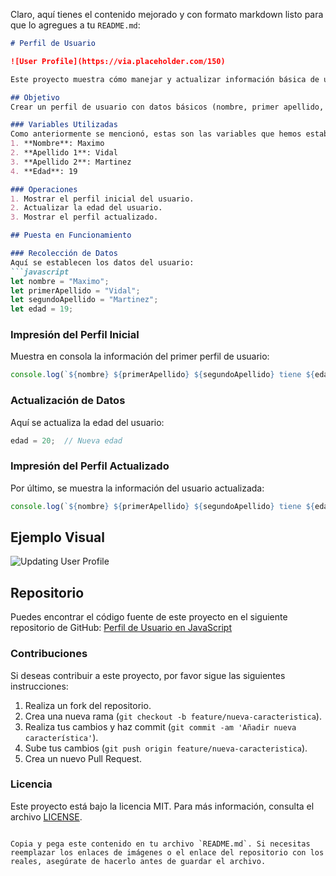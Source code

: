 Claro, aquí tienes el contenido mejorado y con formato markdown listo para que lo agregues a tu `README.md`:

```markdown
# Perfil de Usuario

![User Profile](https://via.placeholder.com/150)

Este proyecto muestra cómo manejar y actualizar información básica de un usuario utilizando variables en JavaScript.

## Objetivo
Crear un perfil de usuario con datos básicos (nombre, primer apellido, segundo apellido y edad) y actualizar dinámicamente uno de ellos.

### Variables Utilizadas
Como anteriormente se mencionó, estas son las variables que hemos establecido:
1. **Nombre**: Maximo
2. **Apellido 1**: Vidal
3. **Apellido 2**: Martinez
4. **Edad**: 19

### Operaciones
1. Mostrar el perfil inicial del usuario.
2. Actualizar la edad del usuario.
3. Mostrar el perfil actualizado.

## Puesta en Funcionamiento

### Recolección de Datos
Aquí se establecen los datos del usuario:
```javascript
let nombre = "Maximo";
let primerApellido = "Vidal";
let segundoApellido = "Martinez";
let edad = 19;
```

### Impresión del Perfil Inicial
Muestra en consola la información del primer perfil de usuario:
```javascript
console.log(`${nombre} ${primerApellido} ${segundoApellido} tiene ${edad} años`);
```

### Actualización de Datos
Aquí se actualiza la edad del usuario:
```javascript
edad = 20;  // Nueva edad
```

### Impresión del Perfil Actualizado
Por último, se muestra la información del usuario actualizada:
```javascript
console.log(`${nombre} ${primerApellido} ${segundoApellido} tiene ${edad} años`);
```

## Ejemplo Visual

![Updating User Profile](https://media.giphy.com/media/3oEjI6SIIHBdRxXI40/giphy.gif)

## Repositorio
Puedes encontrar el código fuente de este proyecto en el siguiente repositorio de GitHub:
[Perfil de Usuario en JavaScript](https://github.com/tu-usuario/perfil-de-usuario-js)

### Contribuciones
Si deseas contribuir a este proyecto, por favor sigue las siguientes instrucciones:
1. Realiza un fork del repositorio.
2. Crea una nueva rama (`git checkout -b feature/nueva-caracteristica`).
3. Realiza tus cambios y haz commit (`git commit -am 'Añadir nueva característica'`).
4. Sube tus cambios (`git push origin feature/nueva-caracteristica`).
5. Crea un nuevo Pull Request.

### Licencia
Este proyecto está bajo la licencia MIT. Para más información, consulta el archivo [LICENSE](https://github.com/tu-usuario/perfil-de-usuario-js/blob/main/LICENSE).
```

Copia y pega este contenido en tu archivo `README.md`. Si necesitas reemplazar los enlaces de imágenes o el enlace del repositorio con los reales, asegúrate de hacerlo antes de guardar el archivo.
